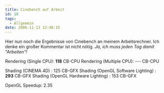 ```yaml
---
title: Cinebench auf Arbeit
id: 18
tags:
  - Allgemein
date: 2006-11-13 12:48:15
---
```


Hier nun noch die Ergebnisse von Cinebench an meinem Arbeitsrechner. Ich denke ein großer Kommentar ist nicht nötig. _Ja, ich muss jeden Tag damit "Arbeiten"!_

Rendering (Single CPU): **118** CB-CPU 
Rendering (Multiple CPU): --- CB-CPU  <p>Shading (CINEMA 4D) : 125 CB-GFX 
Shading (OpenGL Software Lighting) : **293** CB-GFX 
Shading (OpenGL Hardware Lighting) : 153 CB-GFX  <p>OpenGL Speedup: 2.35